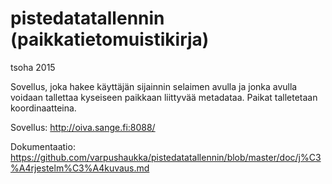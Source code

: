 # pistedatatallennin (paikkatietomuistikirja)
tsoha 2015

Sovellus, joka hakee käyttäjän sijainnin selaimen avulla ja jonka avulla voidaan tallettaa kyseiseen paikkaan liittyvää metadataa. Paikat talletetaan koordinaatteina.

Sovellus: http://oiva.sange.fi:8088/

Dokumentaatio: https://github.com/varpushaukka/pistedatatallennin/blob/master/doc/j%C3%A4rjestelm%C3%A4kuvaus.md
